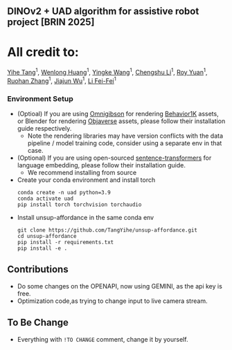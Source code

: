 ## DINOv2 + UAD algorithm for assistive robot project [BRIN 2025]

# All credit to:
[Yihe Tang](https://tangyihe.com/)<sup>1</sup>, [Wenlong Huang](https://wenlong.page)<sup>1</sup>, [Yingke Wang](https://www.wykac.com/)<sup>1</sup>, [Chengshu Li](https://www.chengshuli.me/)<sup>1</sup>, [Roy Yuan](https://www.linkedin.com/in/ryuan19)<sup>1</sup>, [Ruohan Zhang](https://ai.stanford.edu/~zharu/)<sup>1</sup>, [Jiajun Wu](https://jiajunwu.com/)<sup>1</sup>, [Li Fei-Fei](https://profiles.stanford.edu/fei-fei-li)<sup>1</sup>


### Environment Setup
- (Optioal) If you are using [Omnigibson](https://behavior.stanford.edu/omnigibson/getting_started/installation.html) for rendering [Behavior1K](https://behavior.stanford.edu/behavior-1k) assets, or Blender for rendering [Objaverse](https://github.com/allenai/objaverse-xl) assets, please follow their installation guide respectively. 
  - Note the rendering libraries may have version conflicts with the data pipeline / model training code, consider using a separate env in that case. 
- (Optional) If you are using open-sourced [sentence-transformers](https://github.com/UKPLab/sentence-transformers?tab=readme-ov-file#installation) for language embedding, please follow their installation guide. 
  - We recommend installing from source
- Create your conda environment and install torch
  ```
  conda create -n uad python=3.9
  conda activate uad
  pip install torch torchvision torchaudio
  ```
- Install unsup-affordance in the same conda env
  ```
  git clone https://github.com/TangYihe/unsup-affordance.git
  cd unsup-affordance
  pip install -r requirements.txt
  pip install -e .
  ```

## Contributions
- Do some changes on the OPENAPI, now using GEMINI, as the api key is free.   
- Optimization code,as trying to change input to live camera stream.   

## To Be Change
- Everything with ```!TO CHANGE``` comment,  change it by yourself.   